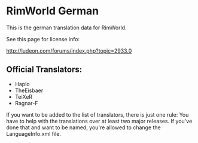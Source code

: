 RimWorld German
================

This is the german translation data for RimWorld.

See this page for license info:

http://ludeon.com/forums/index.php?topic=2933.0



Official Translators:
---------------------
- Haplo
- TheEisbaer
- TeiXeR
- Ragnar-F

If you want to be added to the list of translators, there is just one rule:
You have to help with the translations over at least two major releases.
If you've done that and want to be named, you're allowed to change the LanguageInfo.xml file.